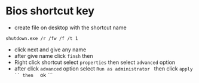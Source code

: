 # Bios shortcut key 
 
- create file on desktop with the shortcut name
```
shutdown.exe /r /fw /f /t 1
```
- click next and give any name
- after give name click `` finsh `` then 
- Right  click shortcut select ``` properties ``` then  select  ``advanced``  option 
- after click `` advanced ``  option select `` Run as administrator  ``  then click ```apply `` then  ``` ok ```

